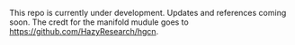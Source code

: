 This repo is currently under development. Updates and references coming soon. The credt for the manifold mudule goes to https://github.com/HazyResearch/hgcn.

